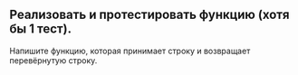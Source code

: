 ## Реализовать и протестировать функцию (хотя бы 1 тест). ##

Напишите функцию, которая принимает строку и возвращает перевёрнутую строку.
